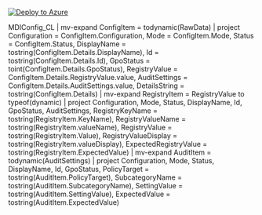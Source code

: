 


[![Deploy to Azure](https://aka.ms/deploytoazurebutton)](https://portal.azure.com/#create/Microsoft.Template/uri/https%3A%2F%2Fraw.githubusercontent.com%2FPacktPublishing%2FMicrosoft-Defender-for-Identity-in-Depth%2Fmain%2FChapter02%2F2-MonitorMDIConfiguration%2Fmain.json)



MDIConfig_CL
| mv-expand ConfigItem = todynamic(RawData)
| project Configuration = ConfigItem.Configuration,
          Mode = ConfigItem.Mode,
          Status = ConfigItem.Status,
          DisplayName = tostring(ConfigItem.Details.DisplayName),
          Id = tostring(ConfigItem.Details.Id),
          GpoStatus = toint(ConfigItem.Details.GpoStatus),
          RegistryValue = ConfigItem.Details.RegistryValue.value,
          AuditSettings = ConfigItem.Details.AuditSettings.value,
          DetailsString = tostring(ConfigItem.Details)
| mv-expand RegistryItem = RegistryValue to typeof(dynamic)
| project Configuration, Mode, Status, DisplayName, Id, GpoStatus, AuditSettings,
          RegistryKeyName = tostring(RegistryItem.KeyName),
          RegistryValueName = tostring(RegistryItem.valueName),
          RegistryValue = tostring(RegistryItem.Value),
          RegistryValueDisplay = tostring(RegistryItem.valueDisplay),
          ExpectedRegistryValue = tostring(RegistryItem.ExpectedValue)
| mv-expand AuditItem = todynamic(AuditSettings)
| project Configuration, Mode, Status, DisplayName, Id, GpoStatus,
          PolicyTarget = tostring(AuditItem.PolicyTarget),
          SubcategoryName = tostring(AuditItem.SubcategoryName),
          SettingValue = tostring(AuditItem.SettingValue),
          ExpectedValue = tostring(AuditItem.ExpectedValue)